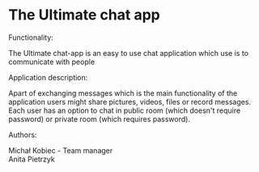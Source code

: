 # The Ultimate chat app
Functionality:

The Ultimate chat-app is an easy to use chat application which use is to communicate with people


Application description:

Apart of exchanging messages which is the main functionality of the application users might share pictures, videos, files or record messages. Each user has an option to chat in public room (which doesn't require password) or private room (which requires password).


Authors:

Michał Kobiec - Team manager<br>
Anita Pietrzyk 
